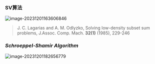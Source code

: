 ### SV算法

![image-20231201163606846](https://gra1n-cn.oss-cn-hangzhou.aliyuncs.com/image-20231201163606846.png)

> J. C. Lagarias and A. M. Odlyzko, Solving low-density subset sum problems, J.Assoc. Comp. Mach. **32(1)** (1985), 229-246







### *Schroeppel-Shamir Algorithm*

![image-20231201182656779](https://gra1n-cn.oss-cn-hangzhou.aliyuncs.com/image-20231201182656779.png)